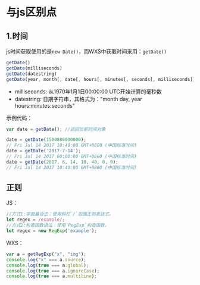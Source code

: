 # 与js区别点

## 1.时间

js时间获取使用的是`new Date()`，而WXS中获取时间采用：`getDate()`

```javascript
getDate()
getDate(milliseconds)
getDate(datestring)
getDate(year, month[, date[, hours[, minutes[, seconds[, milliseconds]]]]])
```

- milliseconds: 从1970年1月1日00:00:00 UTC开始计算的毫秒数
- datestring: 日期字符串，其格式为："month day, year hours:minutes:seconds"

示例代码：

```js
var date = getDate(); //返回当前时间对象

date = getDate(1500000000000);
// Fri Jul 14 2017 10:40:00 GMT+0800 (中国标准时间)
date = getDate('2017-7-14');
// Fri Jul 14 2017 00:00:00 GMT+0800 (中国标准时间)
date = getDate(2017, 6, 14, 10, 40, 0, 0);
// Fri Jul 14 2017 10:40:00 GMT+0800 (中国标准时间)
```

## 正则

JS：

```javascript
//方式1:字面量语法：使用斜杠`/`包围正则表达式。
let regex = /example/;
//方式2:构造函数语法：使用`RegExp`构造函数。
let regex = new RegExp('example');
```

WXS：

```javascript
var a = getRegExp("x", "img");
console.log("x" === a.source);
console.log(true === a.global);
console.log(true === a.ignoreCase);
console.log(true === a.multiline);
```
